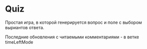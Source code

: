 # Quiz
Простая игра, в которой генерируется вопрос и поле с выбором выриантов ответа.

Последние обновления с читаемыми комментариями - в ветке timeLeftMode
